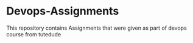 # Devops-Assignments

This repository contains Assignments that were given as part of devops course from tutedude
